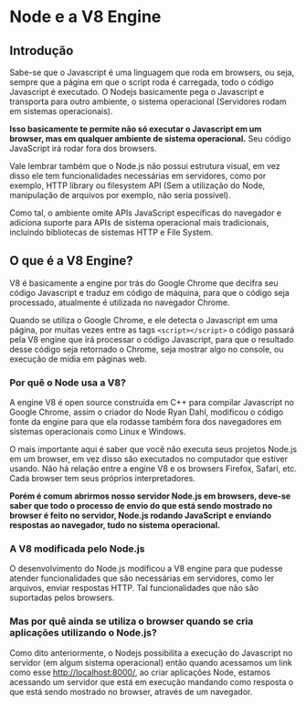 # Node e a V8 Engine

## Introdução

Sabe-se que o Javascript é uma linguagem que roda em browsers, ou seja, sempre que a página em que o script roda é carregada, todo o código Javascript é executado. O Nodejs basicamente pega o Javascript e transporta para outro ambiente, o sistema operacional \(Servidores rodam em sistemas operacionais\).

**Isso basicamente te permite não só executar o Javascript em um browser, mas em qualquer ambiente de sistema operacional.** Seu código JavaScript irá rodar fora dos browsers.

Vale lembrar também que o Node.js não possui estrutura visual, em vez disso ele tem funcionalidades necessárias em servidores, como por exemplo, HTTP library ou filesystem API \(Sem a utilização do Node, manipulação de arquivos por exemplo, não seria possível\).

Como tal, o ambiente omite APIs JavaScript específicas do navegador e adiciona suporte para APIs de sistema operacional mais tradicionais, incluindo bibliotecas de sistemas HTTP e File System.

## O que é a V8 Engine?

V8 é basicamente a engine por trás do Google Chrome que decifra seu código Javascript e traduz em código de máquina, para que o código seja processado, atualmente é utilizada no navegador Chrome.

Quando se utiliza o Google Chrome, e ele detecta o Javascript em uma página, por muitas vezes entre as tags `<script></script>` o código passará pela V8 engine que irá processar o código Javascript, para que o resultado desse código seja retornado o Chrome, seja mostrar algo no console, ou execução de mídia em páginas web.

### Por quê o Node usa a V8?

A engine V8 é open source construída em C++ para compilar Javascript no Google Chrome, assim o criador do Node Ryan Dahl, modificou o código fonte da engine para que ela rodasse também fora dos navegadores em sistemas operacionais como Linux e Windows.

O mais importante aqui é saber que você não executa seus projetos Node.js em um browser, em vez disso são executados no computador que estiver usando. Não há relação entre a engine V8 e os browsers Firefox, Safari, etc. Cada browser tem seus próprios interpretadores. 

**Porém é comum abrirmos nosso servidor Node.js em browsers, deve-se saber que todo o processo de envio do que está sendo mostrado no browser é feito no servidor, Node.js rodando JavaScript e enviando respostas ao navegador, tudo no sistema operacional.**

### A V8 modificada pelo Node.js

O desenvolvimento do Node.js modificou a V8 engine para que pudesse atender funcionalidades que são necessárias em servidores, como ler arquivos, enviar respostas HTTP. Tal funcionalidades que não são suportadas pelos browsers.

### Mas por quê ainda se utiliza o browser quando se cria aplicações utilizando o Node.js?

Como dito anteriormente, o Nodejs possibilita a execução do Javascript no servidor \(em algum sistema operacional\) então quando acessamos um link como esse [http://localhost:8000/](http://localhost:8000/), ao criar aplicações Node, estamos acessando um servidor que está em execução mandando como resposta o que está sendo mostrado no browser, através de um navegador.

